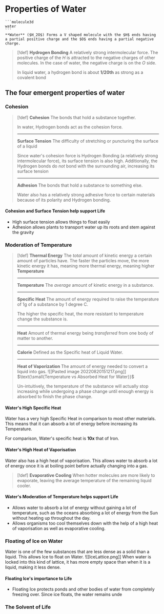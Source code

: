 # Properties of Water
````col
```molecule3d
water
```
**Water** ($H_2O$) Forms a V shaped molecule with the $H$ ends having a partial positive charge and the $O$ ends having a partial negative charge.
````

> [!def]
> **Hydrogen Bonding**
> A relatively strong intermolecular force.
> The positive charge of the $H$ is attracted to the negative charges of other molecules. In the case of water, the negative charge is on the $O$ side.
> 
> In liquid water, a hydrogen bond is about **1/20th** as strong as a covalent bond

## The four emergent properties of water
### Cohesion

> [!def]
> **Cohesion**
> The bonds that hold a substance together. 
> 
> In water, Hydrogen bonds act as the cohesion force.
> ***
> **Surface Tension**
> The difficulty of stretching or puncturing the surface of a liquid
> 
> Since water's cohesion force is Hydrogen Bonding (a relatively strong intermolecular force), its surface tension is also high. Additionally, the Hydrogen bonds do *not* bond with the surrounding air, increasing its surface tension
> ***
> **Adhesion**
> The bonds that hold a substance to something else.
> 
> Water also has a relatively strong adhesive force to certain materials because of its polarity and Hydrogen bonding.

#### Cohesion and Surface Tension help support Life
- High surface tension allows things to float easily
- Adhesion allows plants to transport water up its roots and stem against the gravity

### Moderation of Temperature

> [!def]
> **Thermal Energy**
> The *total* amount of kinetic energy a certain amount of particles have.
> The faster the particles move, the more kinetic energy it has, meaning more thermal energy, meaning higher **Temperature**
> ***
> **Temperature**
> The *average* amount of kinetic energy in a substance.
> ***
> **Specific Heat**
> The amount of energy required to raise the temperature of 1g of a substance by 1 degree C.
> 
> The higher the specific heat, the more resistant to temperature change the substance is.
> ***
> **Heat**
> Amount of thermal energy being *transferred* from one body of matter to another.
> ***
> **Calorie**
> Defined as the Specific heat of Liquid Water.
> ***
> **Heat of Vaporization**
> The amount of energy needed to convert a liquid into gas.
> ![[Pasted image 20220820151217.png]]
> $\text{\small{Temperature vs Absorbed Heat for Water}}$
> 
> Un-intuitively, the temperature of the substance will actually stop increasing while undergoing a phase change until enough energy is absorbed to finish the phase change.

#### Water's High Specific Heat
Water has a very high Specific Heat in comparison to most other materials. This means that it can absorb a lot of energy before increasing its Temperature. 

For comparison, Water's specific heat is **10x** that of Iron.

#### Water's High Heat of Vaporisation
Water also has a high heat of vaporisation. This allows water to absorb a lot of energy once it is at boiling point before actually changing into a gas.

> [!def]
> **Evaporative Cooling**
> When hotter molecules are more likely to evaporate, leaving the average temperature of the remaining liquid cooler.

#### Water's Moderation of Temperature helps support Life
- Allows water to absorb a lot of energy without gaining a lot of temperature, such as the oceans absorbing a lot of energy from the Sun without heating up throughout the day.
- Allows organisms too cool themselves down with the help of a high heat of vaporisation as well as evaporative cooling.

### Floating of Ice on Water
Water is one of the few substances that are less dense as a solid than a liquid. This allows Ice to float on Water. 
![[IceLattice.png]]
When water is locked into this kind of lattice, it has more empty space than when it is a liquid, making it less dense.

#### Floating Ice's importance to Life
- Floating Ice protects ponds and other bodies of water from completely freezing over. Since ice floats, the water remains unde
### The Solvent of Life 

